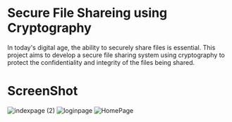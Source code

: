 # Secure File Shareing using Cryptography
In today's digital age, the ability to securely share files is essential. 
This project aims to develop a secure file sharing system using cryptography to protect the confidentiality and integrity of the files being shared. 
# ScreenShot
![indexpage (2)](https://user-images.githubusercontent.com/131866162/235290687-82443933-adef-42a4-8ca0-3a48f3598bcb.png)
![loginpage](https://user-images.githubusercontent.com/131866162/235291240-49d45dbc-5667-4256-8998-bd84fa99660b.png)
![HomePage](https://user-images.githubusercontent.com/131866162/235291317-ad99141a-fb3e-4eea-ad4b-a5659e1cb843.png)



